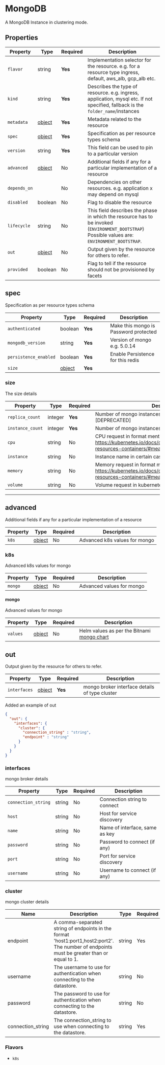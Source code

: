 # MongoDB

A MongoDB Instance in clustering mode.

## Properties

| Property     | Type                | Required | Description                                                                                                                                    |
| ------------ | ------------------- | -------- | ---------------------------------------------------------------------------------------------------------------------------------------------- |
| `flavor`     | string              | **Yes**  | Implementation selector for the resource. e.g. for a resource type ingress, default, aws_alb, gcp_alb etc.                                     |
| `kind`       | string              | **Yes**  | Describes the type of resource. e.g. ingress, application, mysql etc. If not specified, fallback is the `folder_name`/instances                |
| `metadata`   | [object](#metadata) | **Yes**  | Metadata related to the resource                                                                                                               |
| `spec`       | [object](#spec)     | **Yes**  | Specification as per resource types schema                                                                                                     |
| `version`    | string              | **Yes**  | This field can be used to pin to a particular version                                                                                          |
| `advanced`   | [object](#advanced) | No       | Additional fields if any for a particular implementation of a resource                                                                         |
| `depends_on` |                     | No       | Dependencies on other resources. e.g. application x may depend on mysql                                                                        |
| `disabled`   | boolean             | No       | Flag to disable the resource                                                                                                                   |
| `lifecycle`  | string              | No       | This field describes the phase in which the resource has to be invoked (`ENVIRONMENT_BOOTSTRAP`) Possible values are: `ENVIRONMENT_BOOTSTRAP`. |
| `out`        | [object](#out)      | No       | Output given by the resource for others to refer.                                                                                              |
| `provided`   | boolean             | No       | Flag to tell if the resource should not be provisioned by facets                                                                               |

## spec

Specification as per resource types schema

| Property              | Type            | Required | Description                           |
| --------------------- | --------------- | -------- | ------------------------------------- |
| `authenticated`       | boolean         | **Yes**  | Make this mongo is Password protected |
| `mongodb_version`       | string          | **Yes**  | Version of mongo e.g. 5.0.14          |
| `persistence_enabled` | boolean         | **Yes**  | Enable Persistence for this redis     |
| `size`                | [object](#size) | **Yes**  |                                       |

### size

The size details

| Property        | Type    | Required | Description                                                 |
| --------------- | ------- | -------- | ----------------------------------------------------------- |
| `replica_count` | integer | **Yes**  | Number of mongo instances needs to be deployed [DEPRECATED] |
| `instance_count` | integer | **Yes** | Number of mongo instances needs to be deployed |
| `cpu` | string | No | CPU request in format mentioned @ https://kubernetes.io/docs/concepts/configuration/manage-resources-containers/#meaning-of-cpu |
| `instance` | string | No | Instance name in certain cases  |
| `memory` | string | No | Memory request in format mentioned @ https://kubernetes.io/docs/concepts/configuration/manage-resources-containers/#meaning-of-memory |
| `volume` | string | No | Volume request in kubernetes persistent volumes |

---

## advanced

Additional fields if any for a particular implementation of a resource

| Property | Type           | Required | Description                   |
| -------- | -------------- | -------- | ----------------------------- |
| `k8s`    | [object](#k8s) | No       | Advanced k8s values for mongo |

### k8s

Advanced k8s values for mongo

| Property | Type             | Required | Description               |
| -------- | ---------------- | -------- | ------------------------- |
| `mongo`  | [object](#mongo) | No       | Advanced values for mongo |

#### mongo

Advanced values for mongo

| Property | Type              | Required | Description                                                                                               |
| -------- | ----------------- | -------- | --------------------------------------------------------------------------------------------------------- |
| `values` | [object](#values) | No       | Helm values as per the Bitnami [mongo chart](https://github.com/bitnami/charts/tree/main/bitnami/mongodb) |

## out

Output given by the resource for others to refer.

| Property     | Type               | Required | Description                                    |
| ------------ |--------------------| -------- |------------------------------------------------|
| `interfaces` | [object](#cluster) | **Yes**  | mongo broker interface details of type cluster |

Added an example of out
```json
{
  "out": {
    "interfaces": {
      "cluster": {
        "connection_string" : "string",
        "endpoint" : "string"
      }
    }
  }
}
```

### interfaces

mongo broker details

| Property            | Type   | Required | Description                    |
| ------------------- | ------ | -------- | ------------------------------ |
| `connection_string` | string | No       | Connection string to connect   |
| `host`              | string | No       | Host for service discovery     |
| `name`              | string | No       | Name of interface, same as key |
| `password`          | string | No       | Password to connect (if any)   |
| `port`              | string | No       | Port for service discovery     |
| `username`          | string | No       | Username to connect (if any)   |

### cluster

mongo cluster details

| Name              | Description                                                                                                                                | Type   | Required |
|-------------------|--------------------------------------------------------------------------------------------------------------------------------------------|--------|----------|
| endpoint          | A comma-separated string of endpoints in the format 'host1:port1,host2:port2'. The number of endpoints must be greater than or equal to 1. | string | Yes      |
| username          | The username to use for authentication when connecting to the datastore.                                                                   | string | No       |
| password          | The password to use for authentication when connecting to the datastore.                                                                   | string | No       |
| connection_string | The connection_string to use when connecting to the datastore.                                                                             | string | Yes      |



### Flavors

- `k8s`
